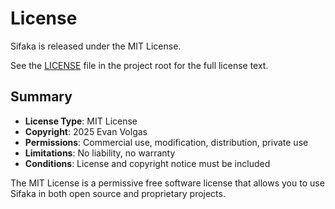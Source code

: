 # License

Sifaka is released under the MIT License.

See the [LICENSE](https://github.com/sifaka-ai/sifaka/blob/main/LICENSE) file in the project root for the full license text.

## Summary

- **License Type**: MIT License
- **Copyright**: 2025 Evan Volgas
- **Permissions**: Commercial use, modification, distribution, private use
- **Limitations**: No liability, no warranty
- **Conditions**: License and copyright notice must be included

The MIT License is a permissive free software license that allows you to use Sifaka in both open source and proprietary projects.